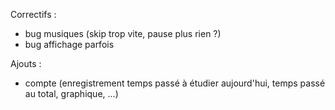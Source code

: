 Correctifs :
- bug musiques (skip trop vite, pause plus rien ?)
- bug affichage parfois

Ajouts :
- compte (enregistrement temps passé à étudier aujourd'hui, temps passé au total, graphique, ...)